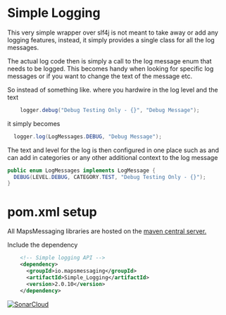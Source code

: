 # Simple Logging

This very simple wrapper over slf4j is not meant to take away or add any logging features, instead, it simply provides a single class for all the log messages.

The actual log code then is simply a call to the log message enum that needs to be logged. This becomes handy when looking for specific log messages or if you want to 
change the text of the message etc.

So instead of something like. where you hardwire in the log level and the text 
```java
    logger.debug("Debug Testing Only - {}", "Debug Message");
```

it simply becomes

```java
  logger.log(LogMessages.DEBUG, "Debug Message");
```

The text and level for the log is then configured in one place such as and can add in categories or any other additional context to the log message

```java
public enum LogMessages implements LogMessage {
  DEBUG(LEVEL.DEBUG, CATEGORY.TEST, "Debug Testing Only - {}");
}
```

# pom.xml setup


All MapsMessaging libraries are hosted on the [maven central server.](https://central.sonatype.com/search?smo=true&q=mapsmessaging)

Include the dependency
``` xml
    <!-- Simple logging API -->    
    <dependency>
      <groupId>io.mapsmessaging</groupId>
      <artifactId>Simple_Logging</artifactId>
      <version>2.0.10</version>
    </dependency>
```    



[![SonarCloud](https://sonarcloud.io/images/project_badges/sonarcloud-white.svg)](https://sonarcloud.io/summary/new_code?id=Simple_Logging)
